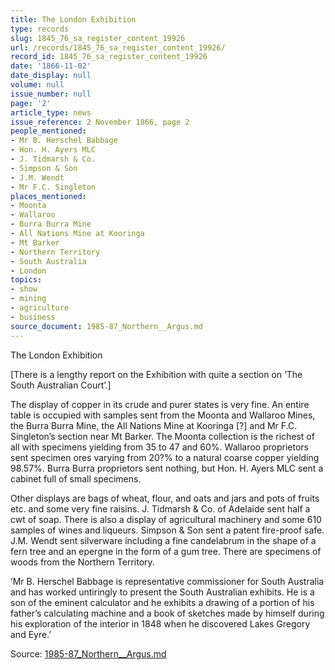 ```yaml
---
title: The London Exhibition
type: records
slug: 1845_76_sa_register_content_19926
url: /records/1845_76_sa_register_content_19926/
record_id: 1845_76_sa_register_content_19926
date: '1866-11-02'
date_display: null
volume: null
issue_number: null
page: '2'
article_type: news
issue_reference: 2 November 1866, page 2
people_mentioned:
- Mr B. Herschel Babbage
- Hon. H. Ayers MLC
- J. Tidmarsh & Co.
- Simpson & Son
- J.M. Wendt
- Mr F.C. Singleton
places_mentioned:
- Moonta
- Wallaroo
- Burra Burra Mine
- All Nations Mine at Kooringa
- Mt Barker
- Northern Territory
- South Australia
- London
topics:
- show
- mining
- agriculture
- business
source_document: 1985-87_Northern__Argus.md
---
```


The London Exhibition

[There is a lengthy report on the Exhibition with quite a section on ‘The South Australian Court’.]

The display of copper in its crude and purer states is very fine.  An entire table is occupied with samples sent from the Moonta and Wallaroo Mines, the Burra Burra Mine, the All Nations Mine at Kooringa [?] and Mr F.C. Singleton’s section near Mt Barker.  The Moonta collection is the richest of all with specimens yielding from 35 to 47 and 60%.  Wallaroo proprietors sent specimen ores varying from 20?% to a natural coarse copper yielding 98.57%.  Burra Burra proprietors sent nothing, but Hon. H. Ayers MLC sent a cabinet full of small specimens.

Other displays are bags of wheat, flour, and oats and jars and pots of fruits etc. and some very fine raisins.  J. Tidmarsh & Co. of Adelaide sent half a cwt of soap.  There is also a display of agricultural machinery and some 610 samples of wines and liqueurs.  Simpson & Son sent a patent fire-proof safe.  J.M. Wendt sent silverware including a fine candelabrum in the shape of a fern tree and an epergne in the form of a gum tree.  There are specimens of woods from the Northern Territory.

‘Mr B. Herschel Babbage is representative commissioner for South Australia and has worked untiringly to present the South Australian exhibits.  He is a son of the eminent calculator and he exhibits a drawing of a portion of his father’s calculating machine and a book of sketches made by himself during his exploration of the interior in 1848 when he discovered Lakes Gregory and Eyre.’

Source: [1985-87_Northern__Argus.md](/downloads/markdown/1985-87_Northern__Argus.md)
